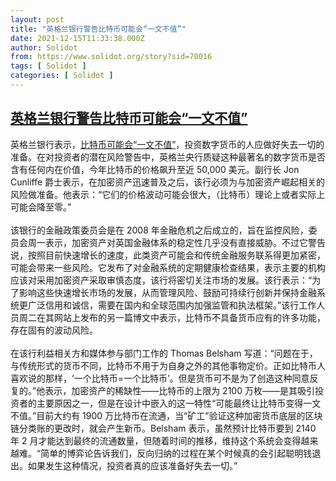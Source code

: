 ```yaml
---
layout: post
title: "英格兰银行警告比特币可能会“一文不值”"
date: 2021-12-15T11:33:38.000Z
author: Solidot
from: https://www.solidot.org/story?sid=70016
tags: [ Solidot ]
categories: [ Solidot ]
---
```

<!--1639568018000-->
[英格兰银行警告比特币可能会“一文不值”](https://www.solidot.org/story?sid=70016)
------

<div>
英格兰银行表示，<a href="https://www.theguardian.com/technology/2021/dec/14/bitcoin-could-become-worthless-bank-of-england-warns">比特币可能会“一文不值”</a>，投资数字货币的人应做好失去一切的准备。在对投资者的潜在风险警告中，英格兰央行质疑这种最著名的数字货币是否含有任何内在价值，今年比特币的价格飙升至近 50,000 美元。副行长 Jon Cunliffe 爵士表示，在加密资产迅速普及之后，该行必须为与加密资产崛起相关的风险做准备。他表示：“它们的价格波动可能会很大，（比特币）理论上或者实际上可能会降至零。”<br><br>该银行的金融政策委员会是在 2008 年金融危机之后成立的，旨在监控风险，委员会周一表示，加密资产对英国金融体系的稳定性几乎没有直接威胁。不过它警告说，按照目前快速增长的速度，此类资产可能会和传统金融服务联系得更加紧密，可能会带来一些风险。它发布了对金融系统的定期健康检查结果，表示主要的机构应该对采用加密资产采取审慎态度，该行将密切关注市场的发展。该行表示：“为了影响这些快速增长市场的发展，从而管理风险、鼓励可持续行创新并保持金融系统更广泛信用和诚信，需要在国内和全球范围内加强监管和执法框架。”该行工作人员周二在其网站上发布的另一篇博文中表示，比特币不具备货币应有的许多功能，存在固有的波动风险。<br><br>在该行利益相关方和媒体参与部门工作的 Thomas Belsham 写道：“问题在于，与传统形式的货币不同，比特币不用于为自身之外的其他事物定价。正如比特币人喜欢说的那样，‘一个比特币=一个比特币’。但是货币可不是为了创造这种同意反复的。”他表示，加密资产的稀缺性——比特币的上限为 2100 万枚——是其吸引投资者的主要原因之一，但是在设计中嵌入的这一特性“可能最终让比特币变得一文不值。”目前大约有 1900 万比特币在流通，当“矿工”验证这种加密货币底层的区块链分类账的更改时，就会产生新币。Belsham 表示，虽然预计比特币要到 2140 年 2 月才能达到最终的流通数量，但随着时间的推移，维持这个系统会变得越来越难。“简单的博弈论告诉我们，反向归纳的过程在某个时候真的会引起聪明钱退出。如果发生这种情况，投资者真的应该准备好失去一切。”
</div>
